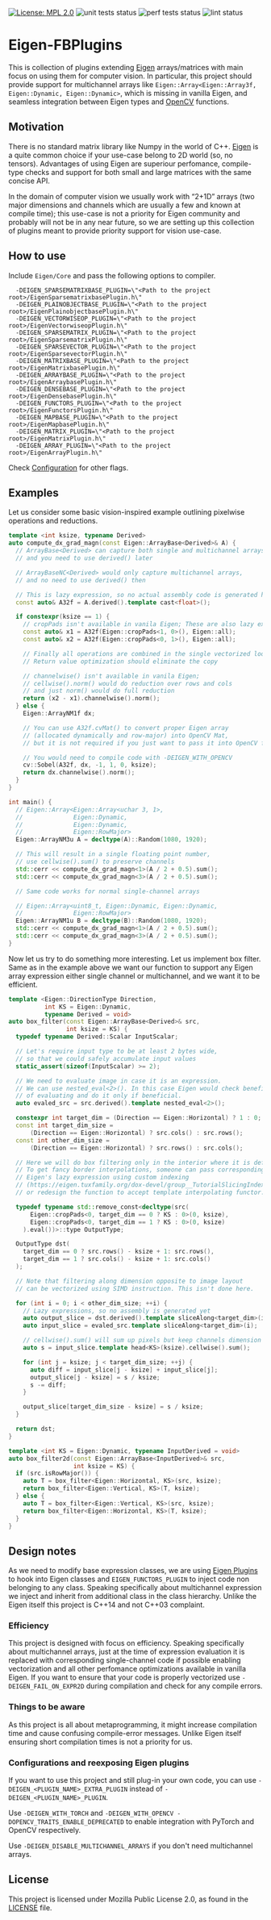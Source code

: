 [![License: MPL 2.0](https://img.shields.io/badge/License-MPL%202.0-brightgreen.svg)](https://opensource.org/licenses/MPL-2.0)
![unit tests status](https://github.com/facebookincubator/Eigen-FBPlugins/workflows/unit-tests/badge.svg)
![perf tests status](https://github.com/facebookincubator/Eigen-FBPlugins/workflows/perf-tests/badge.svg)
![lint status](https://github.com/facebookincubator/Eigen-FBPlugins/workflows/lint/badge.svg)

# Eigen-FBPlugins
This is collection of plugins extending [Eigen](https://eigen.tuxfamily.org/dox/index.html) arrays/matrices with main focus on using them for computer vision. In particular, this project should provide support for multichannel arrays like `Eigen::Array<Eigen::Array3f, Eigen::Dynamic, Eigen::Dynamic>`, which is missing in vanilla Eigen, and seamless integration between Eigen types and [OpenCV](https://opencv.org/) functions.

## Motivation
There is no standard matrix library like Numpy in the world of C++. [Eigen](https://eigen.tuxfamily.org/dox/index.html) is a quite common choice if your use-case belong to 2D world (so, no tensors). Advantages of using Eigen are superiour perfomance, compile-type checks and support for both small and large matrices with the same concise API.

In the domain of computer vision we usually work with “2+1D” arrays (two major dimensions and channels which are usually a few and known at compile time); this use-case is not a priority for Eigen community and probably will not be in any near future, so we are setting up this collection of plugins meant to provide priority support for vision use-case.


## How to use
Include `Eigen/Core` and pass the following options to compiler.

```
  -DEIGEN_SPARSEMATRIXBASE_PLUGIN=\"<Path to the project root>/EigenSparsematrixbasePlugin.h\"
  -DEIGEN_PLAINOBJECTBASE_PLUGIN=\"<Path to the project root>/EigenPlainobjectbasePlugin.h\"
  -DEIGEN_VECTORWISEOP_PLUGIN=\"<Path to the project root>/EigenVectorwiseopPlugin.h\"
  -DEIGEN_SPARSEMATRIX_PLUGIN=\"<Path to the project root>/EigenSparsematrixPlugin.h\"
  -DEIGEN_SPARSEVECTOR_PLUGIN=\"<Path to the project root>/EigenSparsevectorPlugin.h\"
  -DEIGEN_MATRIXBASE_PLUGIN=\"<Path to the project root>/EigenMatrixbasePlugin.h\"
  -DEIGEN_ARRAYBASE_PLUGIN=\"<Path to the project root>/EigenArraybasePlugin.h\"
  -DEIGEN_DENSEBASE_PLUGIN=\"<Path to the project root>/EigenDensebasePlugin.h\"
  -DEIGEN_FUNCTORS_PLUGIN=\"<Path to the project root>/EigenFunctorsPlugin.h\"
  -DEIGEN_MAPBASE_PLUGIN=\"<Path to the project root>/EigenMapbasePlugin.h\"
  -DEIGEN_MATRIX_PLUGIN=\"<Path to the project root>/EigenMatrixPlugin.h\"
  -DEIGEN_ARRAY_PLUGIN=\"<Path to the project root>/EigenArrayPlugin.h\"
```

Check [Configuration](#configuration) for other flags.

## Examples
Let us consider some basic vision-inspired example outlining pixelwise operations and reductions.

```c++
template <int ksize, typename Derived>
auto compute_dx_grad_magn(const Eigen::ArrayBase<Derived>& A) {
  // ArrayBase<Derived> can capture both single and multichannel arrays,
  // and you need to use derived() later

  // ArrayBaseNC<Derived> would only capture multichannel arrays,
  // and no need to use derived() then

  // This is lazy expression, so no actual assembly code is generated here
  const auto& A32f = A.derived().template cast<float>();

  if constexpr(ksize == 1) {
    // cropPads isn't available in vanila Eigen; These are also lazy expressions
    const auto& x1 = A32f(Eigen::cropPads<1, 0>(), Eigen::all);
    const auto& x2 = A32f(Eigen::cropPads<0, 1>(), Eigen::all);

    // Finally all operations are combined in the single vectorized loop
    // Return value optimization should eliminate the copy

    // channelwise() isn't available in vanila Eigen;
    // cellwise().norm() would do reduction over rows and cols
    // and just norm() would do full reduction
    return (x2 - x1).channelwise().norm();
  } else {
    Eigen::ArrayNM1f dx;

    // You can use A32f.cvMat() to convert proper Eigen array
    // (allocated dynamically and row-major) into OpenCV Mat,
    // but it is not required if you just want to pass it into OpenCV function.

    // You would need to compile code with -DEIGEN_WITH_OPENCV
    cv::Sobel(A32f, dx, -1, 1, 0, ksize);
    return dx.channelwise().norm();
  }
}

int main() {
  // Eigen::Array<Eigen::Array<uchar 3, 1>,
  //              Eigen::Dynamic,
  //              Eigen::Dynamic,
  //              Eigen::RowMajor>
  Eigen::ArrayNM3u A = decltype(A)::Random(1080, 1920);

  // This will result in a single floating point number,
  // use cellwise().sum() to preserve channels
  std::cerr << compute_dx_grad_magn<1>(A / 2 + 0.5).sum();
  std::cerr << compute_dx_grad_magn<3>(A / 2 + 0.5).sum();

  // Same code works for normal single-channel arrays

  // Eigen::Array<uint8_t, Eigen::Dynamic, Eigen::Dynamic,
  //              Eigen::RowMajor>
  Eigen::ArrayNM1u B = decltype(B)::Random(1080, 1920);
  std::cerr << compute_dx_grad_magn<1>(A / 2 + 0.5).sum();
  std::cerr << compute_dx_grad_magn<3>(A / 2 + 0.5).sum();
}
```

Now let us try to do something more interesting. Let us implement box filter. Same as in the example above we want our function to support any Eigen array expression either single channel or multichannel, and we want it to be efficient.

```c++
template <Eigen::DirectionType Direction,
          int KS = Eigen::Dynamic,
          typename Derived = void>
auto box_filter(const Eigen::ArrayBase<Derived>& src,
                int ksize = KS) {
  typedef typename Derived::Scalar InputScalar;

  // Let's require input type to be at least 2 bytes wide,
  // so that we could safely accumulate input values
  static_assert(sizeof(InputScalar) >= 2);

  // We need to evaluate image in case it is an expression.
  // We can use nested_eval<2>(). In this case Eigen would check benefits
  // of evaluating and do it only if beneficial.
  auto evaled_src = src.derived().template nested_eval<2>();

  constexpr int target_dim = (Direction == Eigen::Horizontal) ? 1 : 0;
  const int target_dim_size =
      (Direction == Eigen::Horizontal) ? src.cols() : src.rows();
  const int other_dim_size =
      (Direction == Eigen::Horizontal) ? src.rows() : src.cols();

  // Here we will do box filtering only in the interior where it is defined.
  // To get fancy border interpolations, someone can pass corresponding
  // Eigen's lazy expression using custom indexing
  // (https://eigen.tuxfamily.org/dox-devel/group__TutorialSlicingIndexing.html)
  // or redesign the function to accept template interpolating functor.

  typedef typename std::remove_const<decltype(src(
      Eigen::cropPads<0, target_dim == 0 ? KS : 0>(0, ksize),
      Eigen::cropPads<0, target_dim == 1 ? KS : 0>(0, ksize)
    ).eval())>::type OutputType;

  OutputType dst(
    target_dim == 0 ? src.rows() - ksize + 1: src.rows(),
    target_dim == 1 ? src.cols() - ksize + 1: src.cols()
  );

  // Note that filtering along dimension opposite to image layout
  // can be vectorized using SIMD instruction. This isn't done here.

  for (int i = 0; i < other_dim_size; ++i) {
    // Lazy expressions, so no assembly is generated yet
    auto output_slice = dst.derived().template sliceAlong<target_dim>(i);
    auto input_slice = evaled_src.template sliceAlong<target_dim>(i);

    // cellwise().sum() will sum up pixels but keep channels dimension
    auto s = input_slice.template head<KS>(ksize).cellwise().sum();

    for (int j = ksize; j < target_dim_size; ++j) {
      auto diff = input_slice[j - ksize] + input_slice[j];
      output_slice[j - ksize] = s / ksize;
      s -= diff;
    }

    output_slice[target_dim_size - ksize] = s / ksize;
  }

  return dst;
}

template <int KS = Eigen::Dynamic, typename InputDerived = void>
auto box_filter2d(const Eigen::ArrayBase<InputDerived>& src,
                  int ksize = KS) {
  if (src.isRowMajor()) {
    auto T = box_filter<Eigen::Horizontal, KS>(src, ksize);
    return box_filter<Eigen::Vertical, KS>(T, ksize);
  } else {
    auto T = box_filter<Eigen::Vertical, KS>(src, ksize);
    return box_filter<Eigen::Horizontal, KS>(T, ksize);
  }
}
```

## Design notes
As we need to modify base expression classes, we are using [Eigen Plugins](http://eigen.tuxfamily.org/dox-3.2/TopicCustomizingEigen.html) to hook into Eigen classes and `EIGEN_FUNCTORS_PLUGIN` to inject code non belonging to any class. Speaking specifically about multichannel expression we inject and inherit from additional class in the class hierarchy. Unlike the Eigen itself this project is C++14 and not C++03 complaint.

### Efficiency
This project is designed with focus on efficiency. Speaking specifically about multichannel arrays, just at the time of expression evaluation it is replaced with corresponding single-channel code if possible enabling vectorization and all other perfomance optimizations available in vanilla Eigen. If you want to ensure that your code is properly vectorized use `-DEIGEN_FAIL_ON_EXPR2D` during compilation and check for any compile errors.

### Things to be aware
As this project is all about metaprogramming, it might increase compilation time and cause confusing compile-error messages. Unlike Eigen itself ensuring short compilation times is not a priority for us.

### Configurations and reexposing Eigen plugins
If you want to use this project and still plug-in your own code, you can use `-DEIGEN_<PLUGIN_NAME>_EXTRA_PLUGIN` instead of `-DEIGEN_<PLUGIN_NAME>_PLUGIN`.

Use `-DEIGEN_WITH_TORCH` and `-DEIGEN_WITH_OPENCV -DOPENCV_TRAITS_ENABLE_DEPRECATED` to enable integration with PyTorch and OpenCV respectively.

Use `-DEIGEN_DISABLE_MULTICHANNEL_ARRAYS` if you don't need multichannel arrays.

## License
This project is licensed under Mozilla Public License 2.0, as found in the [LICENSE](LICENSE) file.

